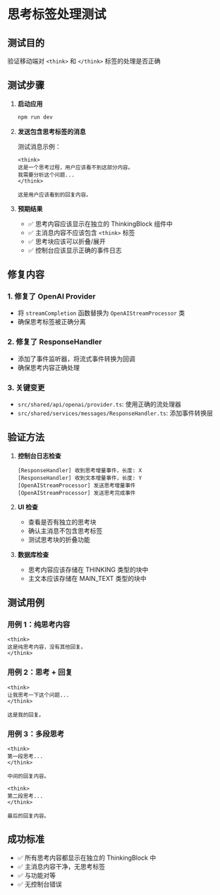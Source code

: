 # 思考标签处理测试

## 测试目的
验证移动端对 `<think>` 和 `</think>` 标签的处理是否正确

## 测试步骤

1. **启动应用**
   ```bash
   npm run dev
   ```

2. **发送包含思考标签的消息**
   
   测试消息示例：
   ```
   <think>
   这是一个思考过程，用户应该看不到这部分内容。
   我需要分析这个问题...
   </think>
   
   这是用户应该看到的回复内容。
   ```

3. **预期结果**
   - ✅ 思考内容应该显示在独立的 ThinkingBlock 组件中
   - ✅ 主消息内容不应该包含 `<think>` 标签
   - ✅ 思考块应该可以折叠/展开
   - ✅ 控制台应该显示正确的事件日志

## 修复内容

### 1. 修复了 OpenAI Provider
- 将 `streamCompletion` 函数替换为 `OpenAIStreamProcessor` 类
- 确保思考标签被正确分离

### 2. 修复了 ResponseHandler
- 添加了事件监听器，将流式事件转换为回调
- 确保思考内容正确处理

### 3. 关键变更
- `src/shared/api/openai/provider.ts`: 使用正确的流处理器
- `src/shared/services/messages/ResponseHandler.ts`: 添加事件转换层

## 验证方法

1. **控制台日志检查**
   ```
   [ResponseHandler] 收到思考增量事件，长度: X
   [ResponseHandler] 收到文本增量事件，长度: Y
   [OpenAIStreamProcessor] 发送思考增量事件
   [OpenAIStreamProcessor] 发送思考完成事件
   ```

2. **UI 检查**
   - 查看是否有独立的思考块
   - 确认主消息不包含思考标签
   - 测试思考块的折叠功能

3. **数据库检查**
   - 思考内容应该存储在 THINKING 类型的块中
   - 主文本应该存储在 MAIN_TEXT 类型的块中

## 测试用例

### 用例 1：纯思考内容
```
<think>
这是纯思考内容，没有其他回复。
</think>
```

### 用例 2：思考 + 回复
```
<think>
让我思考一下这个问题...
</think>

这是我的回复。
```

### 用例 3：多段思考
```
<think>
第一段思考...
</think>

中间的回复内容。

<think>
第二段思考...
</think>

最后的回复内容。
```

## 成功标准

- ✅ 所有思考内容都显示在独立的 ThinkingBlock 中
- ✅ 主消息内容干净，无思考标签
- ✅ 与功能对等
- ✅ 无控制台错误
